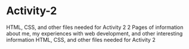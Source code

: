 # Activity-2
HTML, CSS, and other files needed for Activity 2 
2 Pages of information about me, my experiences with web development, and other interesting information 
HTML, CSS, and other files needed for Activity 2
